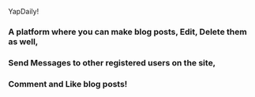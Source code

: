 YapDaily!

### A platform where you can make blog posts, Edit, Delete them as well,
### Send Messages to other registered users on the site,
### Comment and Like blog posts!
